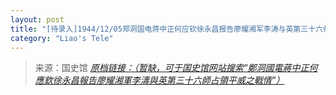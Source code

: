 ```yaml
---
layout: post
title: "[待录入]1944/12/05郑洞国电蒋中正何应钦徐永昌报告廖耀湘军李涛与英第三十六师占领平威之战情"
category: "Liao's Tele"
---
```



> 来源：国史馆 [*原档链接：（暂缺，可于国史馆网站搜索“鄭洞國電蔣中正何應欽徐永昌報告廖耀湘軍李濤與英第三十六師占領平威之戰情”）*]()
